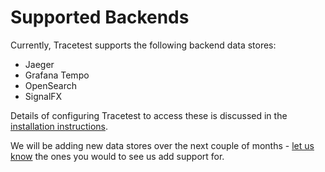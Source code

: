 # Supported Backends

Currently, Tracetest supports the following backend data stores:

- Jaeger
- Grafana Tempo
- OpenSearch
- SignalFX

Details of configuring Tracetest to access these is discussed in the [installation instructions](/docs/installing.md).

We will be adding new data stores over the next couple of months - [let us know](https://github.com/kubeshop/tracetest/issues/new/choose) the ones you would to see us add support for.
